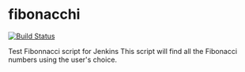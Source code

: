 # fibonacchi
[![Build Status](http://ec2-52-57-79-157.eu-central-1.compute.amazonaws.com/buildStatus/icon?job=pipeline-jenkins-fibonacci-challange)](http://ec2-52-57-79-157.eu-central-1.compute.amazonaws.com/job/pipeline-jenkins-fibonacci-challange/)

Test Fibonnacci script for Jenkins
This script will find all the Fibonacci numbers using the user's choice.
